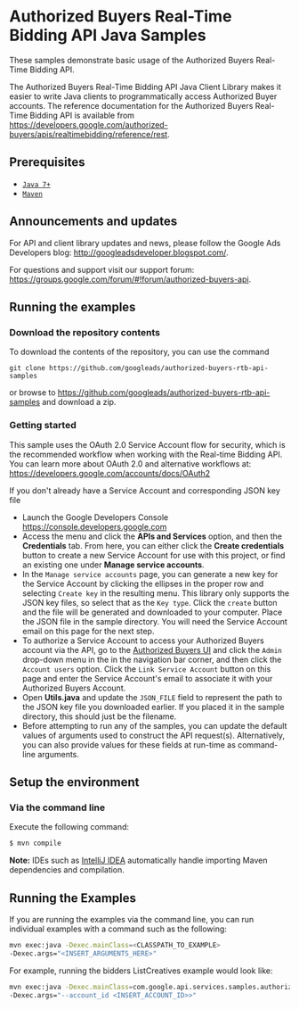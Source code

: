 # Authorized Buyers Real-Time Bidding API Java Samples

These samples demonstrate basic usage of the Authorized Buyers Real-Time
Bidding API.

The Authorized Buyers Real-Time Bidding API Java Client Library makes it
easier to write Java clients to programmatically access Authorized Buyer
accounts. The reference documentation for the Authorized Buyers Real-Time
Bidding API is available from
<https://developers.google.com/authorized-buyers/apis/realtimebidding/reference/rest>.

## Prerequisites
- [`Java 7+`](http://java.com)
- [`Maven`](http://maven.apache.org)

## Announcements and updates

For API and client library updates and news, please follow the Google Ads
Developers blog: <http://googleadsdeveloper.blogspot.com/>.

For questions and support visit our support forum:
<https://groups.google.com/forum/#!forum/authorized-buyers-api>.


## Running the examples

### Download the repository contents

To download the contents of the repository, you can use the command

```
git clone https://github.com/googleads/authorized-buyers-rtb-api-samples
```

or browse to <https://github.com/googleads/authorized-buyers-rtb-api-samples>
and download a zip.

### Getting started

This sample uses the OAuth 2.0 Service Account flow for security, which is the
recommended workflow when working with the Real-time Bidding API. You can learn
more about OAuth 2.0 and alternative workflows at:
<https://developers.google.com/accounts/docs/OAuth2>

If you don't already have a Service Account and corresponding JSON key file

 * Launch the Google Developers Console <https://console.developers.google.com>
 * Access the menu and click the **APIs and Services** option, and then the
   **Credentials** tab. From here, you can either click the
   **Create credentials** button to create a new Service Account for use with
   this project, or find an existing one under **Manage service accounts**.
 * In the `Manage service accounts` page, you can generate a new key for the
   Service Account by clicking the ellipses in the proper row and selecting
   `Create key` in the resulting menu. This library only supports the JSON key
   files, so select that as the `Key type`. Click the `create` button and the
   file will be generated and downloaded to your computer. Place the JSON file
   in the sample directory. You will need the Service Account email on this
   page for the next step.
 * To authorize a Service Account to access your Authorized Buyers account via
   the API, go to the
   [Authorized Buyers UI](https://www.google.com/authorizedbuyers)
   and click the `Admin` drop-down menu in the in the navigation bar corner, and
   then click the `Account users` option. Click the `Link Service Account`
   button on this page and enter the Service Account's email to associate it
   with your Authorized Buyers Account.
 * Open **Utils.java** and update the `JSON_FILE` field to represent the path to
   the JSON key file you downloaded earlier. If you placed it in the sample
   directory, this should just be the filename.
 * Before attempting to run any of the samples, you can update the default
   values of arguments used to construct the API request(s). Alternatively, you
   can also provide values for these fields at run-time as command-line
   arguments.

## Setup the environment
### Via the command line

Execute the following command:

```bash
$ mvn compile
```

**Note:** IDEs such as [IntelliJ IDEA](https://www.jetbrains.com/idea/)
automatically handle importing Maven dependencies and compilation.

## Running the Examples

If you are running the examples via the command line, you can run individual
examples with a command such as the following:

```bash
mvn exec:java -Dexec.mainClass=<CLASSPATH_TO_EXAMPLE>
-Dexec.args="<INSERT_ARGUMENTS_HERE>"
```

For example, running the bidders ListCreatives example would look like:

```bash
mvn exec:java -Dexec.mainClass=com.google.api.services.samples.authorizedbuyers.realtimebidding.v1.bidders.creatives.ListCreatives
-Dexec.args="--account_id <INSERT_ACCOUNT_ID>>"
```
